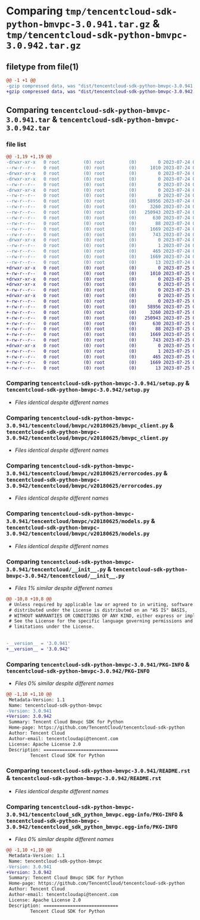 # Comparing `tmp/tencentcloud-sdk-python-bmvpc-3.0.941.tar.gz` & `tmp/tencentcloud-sdk-python-bmvpc-3.0.942.tar.gz`

## filetype from file(1)

```diff
@@ -1 +1 @@
-gzip compressed data, was "dist/tencentcloud-sdk-python-bmvpc-3.0.941.tar", last modified: Mon Jul 24 00:31:30 2023, max compression
+gzip compressed data, was "dist/tencentcloud-sdk-python-bmvpc-3.0.942.tar", last modified: Tue Jul 25 04:12:12 2023, max compression
```

## Comparing `tencentcloud-sdk-python-bmvpc-3.0.941.tar` & `tencentcloud-sdk-python-bmvpc-3.0.942.tar`

### file list

```diff
@@ -1,19 +1,19 @@
-drwxr-xr-x   0 root         (0) root         (0)        0 2023-07-24 00:31:30.000000 tencentcloud-sdk-python-bmvpc-3.0.941/
--rw-r--r--   0 root         (0) root         (0)     1010 2023-07-24 00:31:30.000000 tencentcloud-sdk-python-bmvpc-3.0.941/setup.py
-drwxr-xr-x   0 root         (0) root         (0)        0 2023-07-24 00:31:30.000000 tencentcloud-sdk-python-bmvpc-3.0.941/tencentcloud/
-drwxr-xr-x   0 root         (0) root         (0)        0 2023-07-24 00:31:30.000000 tencentcloud-sdk-python-bmvpc-3.0.941/tencentcloud/bmvpc/
--rw-r--r--   0 root         (0) root         (0)        0 2023-07-24 00:31:30.000000 tencentcloud-sdk-python-bmvpc-3.0.941/tencentcloud/bmvpc/__init__.py
-drwxr-xr-x   0 root         (0) root         (0)        0 2023-07-24 00:31:30.000000 tencentcloud-sdk-python-bmvpc-3.0.941/tencentcloud/bmvpc/v20180625/
--rw-r--r--   0 root         (0) root         (0)        0 2023-07-24 00:31:30.000000 tencentcloud-sdk-python-bmvpc-3.0.941/tencentcloud/bmvpc/v20180625/__init__.py
--rw-r--r--   0 root         (0) root         (0)    58956 2023-07-24 00:31:30.000000 tencentcloud-sdk-python-bmvpc-3.0.941/tencentcloud/bmvpc/v20180625/bmvpc_client.py
--rw-r--r--   0 root         (0) root         (0)     3260 2023-07-24 00:31:30.000000 tencentcloud-sdk-python-bmvpc-3.0.941/tencentcloud/bmvpc/v20180625/errorcodes.py
--rw-r--r--   0 root         (0) root         (0)   250943 2023-07-24 00:31:30.000000 tencentcloud-sdk-python-bmvpc-3.0.941/tencentcloud/bmvpc/v20180625/models.py
--rw-r--r--   0 root         (0) root         (0)      630 2023-07-24 00:31:30.000000 tencentcloud-sdk-python-bmvpc-3.0.941/tencentcloud/__init__.py
--rw-r--r--   0 root         (0) root         (0)       88 2023-07-24 00:31:30.000000 tencentcloud-sdk-python-bmvpc-3.0.941/setup.cfg
--rw-r--r--   0 root         (0) root         (0)     1669 2023-07-24 00:31:30.000000 tencentcloud-sdk-python-bmvpc-3.0.941/PKG-INFO
--rw-r--r--   0 root         (0) root         (0)      743 2023-07-24 00:31:30.000000 tencentcloud-sdk-python-bmvpc-3.0.941/README.rst
-drwxr-xr-x   0 root         (0) root         (0)        0 2023-07-24 00:31:30.000000 tencentcloud-sdk-python-bmvpc-3.0.941/tencentcloud_sdk_python_bmvpc.egg-info/
--rw-r--r--   0 root         (0) root         (0)        1 2023-07-24 00:31:30.000000 tencentcloud-sdk-python-bmvpc-3.0.941/tencentcloud_sdk_python_bmvpc.egg-info/dependency_links.txt
--rw-r--r--   0 root         (0) root         (0)      465 2023-07-24 00:31:30.000000 tencentcloud-sdk-python-bmvpc-3.0.941/tencentcloud_sdk_python_bmvpc.egg-info/SOURCES.txt
--rw-r--r--   0 root         (0) root         (0)     1669 2023-07-24 00:31:30.000000 tencentcloud-sdk-python-bmvpc-3.0.941/tencentcloud_sdk_python_bmvpc.egg-info/PKG-INFO
--rw-r--r--   0 root         (0) root         (0)       13 2023-07-24 00:31:30.000000 tencentcloud-sdk-python-bmvpc-3.0.941/tencentcloud_sdk_python_bmvpc.egg-info/top_level.txt
+drwxr-xr-x   0 root         (0) root         (0)        0 2023-07-25 04:12:12.000000 tencentcloud-sdk-python-bmvpc-3.0.942/
+-rw-r--r--   0 root         (0) root         (0)     1010 2023-07-25 04:12:12.000000 tencentcloud-sdk-python-bmvpc-3.0.942/setup.py
+drwxr-xr-x   0 root         (0) root         (0)        0 2023-07-25 04:12:12.000000 tencentcloud-sdk-python-bmvpc-3.0.942/tencentcloud/
+drwxr-xr-x   0 root         (0) root         (0)        0 2023-07-25 04:12:12.000000 tencentcloud-sdk-python-bmvpc-3.0.942/tencentcloud/bmvpc/
+-rw-r--r--   0 root         (0) root         (0)        0 2023-07-25 04:12:12.000000 tencentcloud-sdk-python-bmvpc-3.0.942/tencentcloud/bmvpc/__init__.py
+drwxr-xr-x   0 root         (0) root         (0)        0 2023-07-25 04:12:12.000000 tencentcloud-sdk-python-bmvpc-3.0.942/tencentcloud/bmvpc/v20180625/
+-rw-r--r--   0 root         (0) root         (0)        0 2023-07-25 04:12:12.000000 tencentcloud-sdk-python-bmvpc-3.0.942/tencentcloud/bmvpc/v20180625/__init__.py
+-rw-r--r--   0 root         (0) root         (0)    58956 2023-07-25 04:12:12.000000 tencentcloud-sdk-python-bmvpc-3.0.942/tencentcloud/bmvpc/v20180625/bmvpc_client.py
+-rw-r--r--   0 root         (0) root         (0)     3260 2023-07-25 04:12:12.000000 tencentcloud-sdk-python-bmvpc-3.0.942/tencentcloud/bmvpc/v20180625/errorcodes.py
+-rw-r--r--   0 root         (0) root         (0)   250943 2023-07-25 04:12:12.000000 tencentcloud-sdk-python-bmvpc-3.0.942/tencentcloud/bmvpc/v20180625/models.py
+-rw-r--r--   0 root         (0) root         (0)      630 2023-07-25 04:12:12.000000 tencentcloud-sdk-python-bmvpc-3.0.942/tencentcloud/__init__.py
+-rw-r--r--   0 root         (0) root         (0)       88 2023-07-25 04:12:12.000000 tencentcloud-sdk-python-bmvpc-3.0.942/setup.cfg
+-rw-r--r--   0 root         (0) root         (0)     1669 2023-07-25 04:12:12.000000 tencentcloud-sdk-python-bmvpc-3.0.942/PKG-INFO
+-rw-r--r--   0 root         (0) root         (0)      743 2023-07-25 04:12:12.000000 tencentcloud-sdk-python-bmvpc-3.0.942/README.rst
+drwxr-xr-x   0 root         (0) root         (0)        0 2023-07-25 04:12:12.000000 tencentcloud-sdk-python-bmvpc-3.0.942/tencentcloud_sdk_python_bmvpc.egg-info/
+-rw-r--r--   0 root         (0) root         (0)        1 2023-07-25 04:12:12.000000 tencentcloud-sdk-python-bmvpc-3.0.942/tencentcloud_sdk_python_bmvpc.egg-info/dependency_links.txt
+-rw-r--r--   0 root         (0) root         (0)      465 2023-07-25 04:12:12.000000 tencentcloud-sdk-python-bmvpc-3.0.942/tencentcloud_sdk_python_bmvpc.egg-info/SOURCES.txt
+-rw-r--r--   0 root         (0) root         (0)     1669 2023-07-25 04:12:12.000000 tencentcloud-sdk-python-bmvpc-3.0.942/tencentcloud_sdk_python_bmvpc.egg-info/PKG-INFO
+-rw-r--r--   0 root         (0) root         (0)       13 2023-07-25 04:12:12.000000 tencentcloud-sdk-python-bmvpc-3.0.942/tencentcloud_sdk_python_bmvpc.egg-info/top_level.txt
```

### Comparing `tencentcloud-sdk-python-bmvpc-3.0.941/setup.py` & `tencentcloud-sdk-python-bmvpc-3.0.942/setup.py`

 * *Files identical despite different names*

### Comparing `tencentcloud-sdk-python-bmvpc-3.0.941/tencentcloud/bmvpc/v20180625/bmvpc_client.py` & `tencentcloud-sdk-python-bmvpc-3.0.942/tencentcloud/bmvpc/v20180625/bmvpc_client.py`

 * *Files identical despite different names*

### Comparing `tencentcloud-sdk-python-bmvpc-3.0.941/tencentcloud/bmvpc/v20180625/errorcodes.py` & `tencentcloud-sdk-python-bmvpc-3.0.942/tencentcloud/bmvpc/v20180625/errorcodes.py`

 * *Files identical despite different names*

### Comparing `tencentcloud-sdk-python-bmvpc-3.0.941/tencentcloud/bmvpc/v20180625/models.py` & `tencentcloud-sdk-python-bmvpc-3.0.942/tencentcloud/bmvpc/v20180625/models.py`

 * *Files identical despite different names*

### Comparing `tencentcloud-sdk-python-bmvpc-3.0.941/tencentcloud/__init__.py` & `tencentcloud-sdk-python-bmvpc-3.0.942/tencentcloud/__init__.py`

 * *Files 1% similar despite different names*

```diff
@@ -10,8 +10,8 @@
 # Unless required by applicable law or agreed to in writing, software
 # distributed under the License is distributed on an "AS IS" BASIS,
 # WITHOUT WARRANTIES OR CONDITIONS OF ANY KIND, either express or implied.
 # See the License for the specific language governing permissions and
 # limitations under the License.
 
 
-__version__ = '3.0.941'
+__version__ = '3.0.942'
```

### Comparing `tencentcloud-sdk-python-bmvpc-3.0.941/PKG-INFO` & `tencentcloud-sdk-python-bmvpc-3.0.942/PKG-INFO`

 * *Files 0% similar despite different names*

```diff
@@ -1,10 +1,10 @@
 Metadata-Version: 1.1
 Name: tencentcloud-sdk-python-bmvpc
-Version: 3.0.941
+Version: 3.0.942
 Summary: Tencent Cloud Bmvpc SDK for Python
 Home-page: https://github.com/TencentCloud/tencentcloud-sdk-python
 Author: Tencent Cloud
 Author-email: tencentcloudapi@tencent.com
 License: Apache License 2.0
 Description: ============================
         Tencent Cloud SDK for Python
```

### Comparing `tencentcloud-sdk-python-bmvpc-3.0.941/README.rst` & `tencentcloud-sdk-python-bmvpc-3.0.942/README.rst`

 * *Files identical despite different names*

### Comparing `tencentcloud-sdk-python-bmvpc-3.0.941/tencentcloud_sdk_python_bmvpc.egg-info/PKG-INFO` & `tencentcloud-sdk-python-bmvpc-3.0.942/tencentcloud_sdk_python_bmvpc.egg-info/PKG-INFO`

 * *Files 0% similar despite different names*

```diff
@@ -1,10 +1,10 @@
 Metadata-Version: 1.1
 Name: tencentcloud-sdk-python-bmvpc
-Version: 3.0.941
+Version: 3.0.942
 Summary: Tencent Cloud Bmvpc SDK for Python
 Home-page: https://github.com/TencentCloud/tencentcloud-sdk-python
 Author: Tencent Cloud
 Author-email: tencentcloudapi@tencent.com
 License: Apache License 2.0
 Description: ============================
         Tencent Cloud SDK for Python
```


